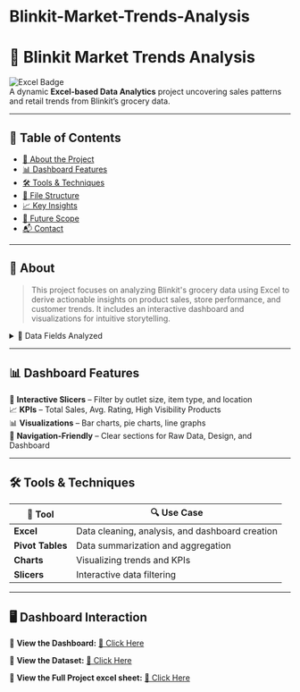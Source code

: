 # Blinkit-Market-Trends-Analysis
# 🛒 Blinkit Market Trends Analysis  
![Excel Badge](https://img.shields.io/badge/Microsoft-Excel-success?logo=microsoft-excel&logoColor=white)  
A dynamic **Excel-based Data Analytics** project uncovering sales patterns and retail trends from Blinkit’s grocery data.

---

## 📌 Table of Contents
- [📘 About the Project](#about)
- [📊 Dashboard Features](#features)
- [🛠 Tools & Techniques](#tools)
- [📁 File Structure](#files)
- [📈 Key Insights](#insights)
- [🚀 Future Scope](#scope)
- [📬 Contact](#contact)

---

## 📘 About <a name="about"></a>
> This project focuses on analyzing Blinkit's grocery data using Excel to derive actionable insights on product sales, store performance, and customer trends. It includes an interactive dashboard and visualizations for intuitive storytelling.

<details>
<summary>📂 Data Fields Analyzed</summary>

- Product Type & Fat Content  
- Outlet Size & Location Type  
- Item Weight, Visibility, and Sales  
- Ratings & Establishment Year

</details>

---

## 📊 Dashboard Features <a name="features"></a>

🎯 **Interactive Slicers** – Filter by outlet size, item type, and location  
📈 **KPIs** – Total Sales, Avg. Rating, High Visibility Products  
📊 **Visualizations** – Bar charts, pie charts, line graphs  
🧭 **Navigation-Friendly** – Clear sections for Raw Data, Design, and Dashboard  

---

## 🛠 Tools & Techniques <a name="tools"></a>

| 🧰 Tool | 🔍 Use Case |
|--------|-------------|
| **Excel** | Data cleaning, analysis, and dashboard creation |
| **Pivot Tables** | Data summarization and aggregation |
| **Charts** | Visualizing trends and KPIs |
| **Slicers** | Interactive data filtering |

---

## 🖥️ Dashboard Interaction

📌 **View the Dashboard:** [🔗 Click Here](https://github.com/manavpatel7220/olaDataAnalyticsproject/blob/main/ola.pdf)

📌 **View the Dataset:** [🔗 Click Here](https://github.com/manavpatel7220/Blinkit-Market-Trends-Analysis/blob/main/BlinkIT%20Grocery%20Data.xlsx)

📌 **View the Full Project excel sheet:** [🔗 Click Here](https://github.com/manavpatel7220/Blinkit-Market-Trends-Analysis/blob/main/BlinkIT%20EXCEL%20PROJECT.xlsx)


